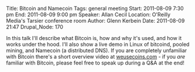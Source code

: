 Title: Bitcoin and Namecoin
Tags: general meeting
Start: 2011-08-09 7:30 pm
End: 2011-08-09 9:00 pm
Speaker: Allan Cecil
Location: O'Reilly Media's Tarsier conference room
Author: Glenn Kerbein
Date: 2011-08-09 21:47
Drupal_Node: 170

In this talk I'll describe what Bitcoin is, how and why it's used, and how it works under the hood. I'll also show a live demo in Linux of bitcoind, pooled mining, and Namecoin (a distributed DNS). If you are completely unfamiliar with Bitcoin there's a short overview video at [weusecoins.com](https://www.weusecoins.com) - if you *are* familiar with Bitcoin, please feel free to speak up during a Q&A at the end!
